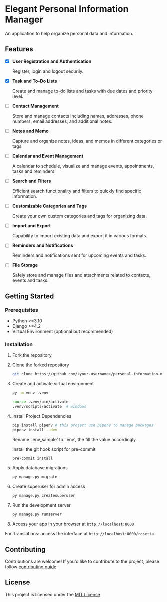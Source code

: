 # Elegant Personal Information Manager

An application to help organize personal data and information.

## Features

- [x] **User Registration and Authentication**

    Register, login and logout securily.

- [x] **Task and To-Do Lists**

    Create and manage to-do lists and tasks with due dates and priority level.

- [ ] **Contact Management**

    Store and manage contacts including names, addresses, phone numbers, email addresses, and additional notes.

- [ ] **Notes and Memo**

    Capture and organize notes, ideas, and memos in different categories or tags.

- [ ] **Calendar and Event Management**

    A calendar to schedule, visualize and manage events, appointments, tasks and reminders.

- [ ] **Search and Filters**

    Efficient search functionality and filters to quickly find specific information.

- [ ] **Customizable Categories and Tags**

    Create your own custom categories and tags for organizing data.

- [ ] **Import and Export**

    Capability to import existing data and export it in various formats.

- [ ] **Reminders and Notifications**

    Reminders and notifications sent for upcoming events and tasks.

- [ ] **File Storage**

    Safely store and manage files and attachments related to contacts, events and tasks.

## Getting Started

### Prerequisites

- Python >=3.10
- Django >=4.2
- Virtual Environment (optional but recommended)

### Installation

1. Fork the repository

2. Clone the forked repository

    ```bash
    git clone https://github.com/<your-username>/personal-information-manager
    ```

3. Create and activate virtual environment

    ```bash
    py -m venv .venv

    source .venv/bin/activate
    .venv/scripts/activate  # windows
    ```

4. Install Project Dependencies

    ```bash
    pip install pipenv # this project use pipenv to manage packages
    pipenv install --dev
    ```

    Rename '.env_sample' to '.env', the fill the value accordingly.

    Install the git hook script for pre-commit

    ```bash
    pre-commit install
    ```

5. Apply database migrations

    ```bash
    py manage.py migrate
    ```

6. Create superuser for admin access

    ```bash
    py manage.py createsuperuser
    ```

7. Run the development server

    ```bash
    py manage.py runserver
    ```

8. Access your app in your browser at `http://localhost:8000`

For Translations: access the interface at `http://localhost:8000/rosetta`

## Contributing

Contributions are welcome! If you'd like to contribute to the project, please follow [contributing guide](CONTRIBUTING.md).

## License

This project is licensed under the [MIT License](LICENSE)
